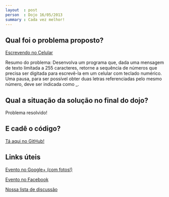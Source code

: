 ```yaml
---
layout  : post
person  : Dojo 16/05/2013
summary : Cada vez melhor!
---
```

## Qual foi o problema proposto?

[Escrevendo no Celular](http://dojopuzzles.com/problemas/exibe/escrevendo-no-celular/)

Resumo do problema:  Desenvolva um programa que, dada uma mensagem de texto limitada a 255 caracteres, retorne a sequência de números que precisa ser digitada para escrevê-la em um celular com teclado numérico. Uma pausa, para ser possível obter duas letras referenciadas pelo mesmo número, deve ser indicada como \_.

## Qual a situação da solução no final do dojo?

Problema resolvido!

## E cadê o código?

[Tá aqui no GitHub!](https://github.com/dojo-se/escrevendo_no_celular)

## Links úteis

[Evento no Google+ (com fotos!)](https://plus.google.com/events/ctra32krq6a9m2lrn9p0vh2le0g)

[Evento no Facebook](https://www.facebook.com/events/260365284109617/)

[Nossa lista de discussão](https://groups.google.com/forum/?fromgroups#!forum/dojo-se)